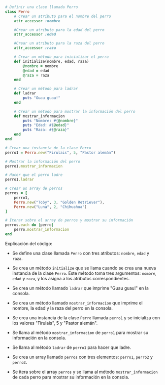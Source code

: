```ruby
# Definir una clase llamada Perro
class Perro
    # Crear un atributo para el nombre del perro
    attr_accessor :nombre

    #Crear un atributo para la edad del perro
    attr_accessor :edad

    #Crear un atributo para la raza del perro
    attr_accessor :raza

    # Crear un método para inicializar el perro
    def initialize(nombre, edad, raza)
        @nombre = nombre
        @edad = edad
        @raza = raza
    end

    # Crear un método para ladrar
    def ladrar
        puts "Guau guau!"
    end

    # Crear un método para mostrar la información del perro
    def mostrar_informacion
        puts "Nombre: #{@nombre}"
        puts "Edad: #{@edad}"
        puts "Raza: #{@raza}"
    end
end

# Crear una instancia de la clase Perro
perro1 = Perro.new("Firulais", 5, "Pastor alemán")

# Mostrar la información del perro
perro1.mostrar_informacion

# Hacer que el perro ladre
perro1.ladrar

# Crear un array de perros
perros = [
    perro1,
    Perro.new("Toby", 3, "Golden Retriever"),
    Perro.new("Luna", 2, "Chihuahua")
]

# Iterar sobre el array de perros y mostrar su información
perros.each do |perro|
    perro.mostrar_informacion
end
```

Explicación del código:

* Se define una clase llamada `Perro` con tres atributos: `nombre`, `edad` y `raza`.


* Se crea un método `initialize` que se llama cuando se crea una nueva instancia de la clase `Perro`. Este método toma tres argumentos: `nombre`, `edad` y `raza`, y los asigna a los atributos correspondientes.


* Se crea un método llamado `ladrar` que imprime "Guau guau!" en la consola.


* Se crea un método llamado `mostrar_informacion` que imprime el nombre, la edad y la raza del perro en la consola.


* Se crea una instancia de la clase `Perro` llamada `perro1` y se inicializa con los valores "Firulais", 5 y "Pastor alemán".


* Se llama al método `mostrar_informacion` de `perro1` para mostrar su información en la consola.


* Se llama al método `ladrar` de `perro1` para hacer que ladre.


* Se crea un array llamado `perros` con tres elementos: `perro1`, `perro2` y `perro3`.


* Se itera sobre el array `perros` y se llama al método `mostrar_informacion` de cada perro para mostrar su información en la consola.